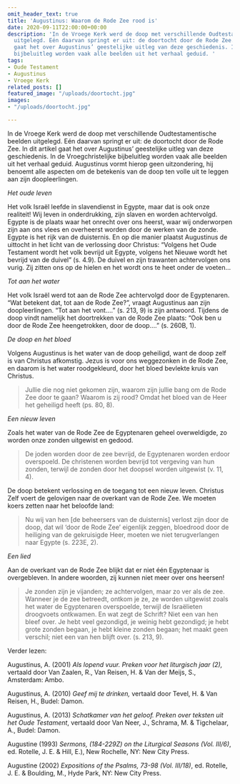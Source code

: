 ```yaml
---
omit_header_text: true
title: 'Augustinus: Waarom de Rode Zee rood is'
date: 2020-09-11T22:00:00+00:00
description: 'In de Vroege Kerk werd de doop met verschillende Oudtestamentische beelden
  uitgelegd. Eén daarvan springt er uit: de doortocht door de Rode Zee. In dit artikel
  gaat het over Augustinus’ geestelijke uitleg van deze geschiedenis. In de Vroegchristelijke
  bijbeluitleg worden vaak alle beelden uit het verhaal geduid. '
tags:
- Oude Testament
- Augustinus
- Vroege Kerk
related_posts: []
featured_image: "/uploads/doortocht.jpg"
images:
- "/uploads/doortocht.jpg"

---
```

In de Vroege Kerk werd de doop met verschillende Oudtestamentische beelden uitgelegd. Eén daarvan springt er uit: de doortocht door de Rode Zee. In dit artikel gaat het over Augustinus’ geestelijke uitleg van deze geschiedenis. In de Vroegchristelijke bijbeluitleg worden vaak alle beelden uit het verhaal geduid. Augustinus vormt hierop geen uitzondering, hij benoemt alle aspecten om de betekenis van de doop ten volle uit te leggen aan zijn doopleerlingen.

_Het oude leven_

Het volk Israël leefde in slavendienst in Egypte, maar dat is ook onze realiteit! Wij leven in onderdrukking, zijn slaven en worden achtervolgd. Egypte is de plaats waar het onrecht over ons heerst, waar wij onderworpen zijn aan ons vlees en overheerst worden door de werken van de zonde. Egypte is het rijk van de duisternis. En op die manier plaatst Augustinus de uittocht in het licht van de verlossing door Christus: “Volgens het Oude Testament wordt het volk bevrijd uit Egypte, volgens het Nieuwe wordt het bevrijd van de duivel” (s. 4.9). De duivel en zijn trawanten achtervolgen ons vurig. Zij zitten ons op de hielen en het wordt ons te heet onder de voeten…

_Tot aan het water_

Het volk Israël werd tot aan de Rode Zee achtervolgd door de Egyptenaren. “Wat betekent dat, tot aan de Rode Zee?”, vraagt Augustinus aan zijn doopleerlingen. “Tot aan het vont….” (s. 213, 9) is zijn antwoord. Tijdens de doop vindt namelijk het doortrekken van de Rode Zee plaats: “Ook ben u door de Rode Zee heengetrokken, door de doop….” (s. 260B, 1).

_De doop en het bloed_

Volgens Augustinus is het water van de doop geheiligd, want de doop zelf is van Christus afkomstig. Jezus is voor ons weggezonken in de Rode Zee, en daarom is het water roodgekleurd, door het bloed bevlekte kruis van Christus.

> Jullie die nog niet gekomen zijn, waarom zijn jullie bang om de Rode Zee door te gaan? Waarom is zij rood? Omdat het bloed van de Heer het geheiligd heeft (ps. 80, 8).

_Een nieuw leven_

Zoals het water van de Rode Zee de Egyptenaren geheel overweldigde, zo worden onze zonden uitgewist en gedood. 

> De joden worden door de zee bevrijd, de Egyptenaren worden erdoor overspoeld. De christenen worden bevrijd tot vergeving van hun zonden, terwijl de zonden door het doopsel worden uitgewist (v. 11, 4).

 De doop betekent verlossing en de toegang tot een nieuw leven. Christus Zelf voert de gelovigen naar de overkant van de Rode Zee. We moeten koers zetten naar het beloofde land:

> Nu wij van hen \[de beheersers van de duisternis\] verlost zijn door de doop, dat wil ‘door de Rode Zee’ eigenlijk zeggen, bloedrood door de heiliging van de gekruisigde Heer, moeten we niet terugverlangen naar Egypte (s. 223E, 2).

_Een lied_

Aan de overkant van de Rode Zee blijkt dat er niet één Egyptenaar is overgebleven. In andere woorden, zij kunnen niet meer over ons heersen!

> Je zonden zijn je vijanden; ze achtervolgen, maar zo ver als de zee. Wanneer je de zee betreedt, ontkom je ze, ze worden uitgewist zoals het water de Egyptenaren overspoelde, terwijl de Israëlieten droogvoets ontkwamen. En wat zegt de Schrift? Niet een van hen bleef over. Je hebt veel gezondigd, je weinig hebt gezondigd; je hebt grote zonden begaan, je hebt kleine zonden begaan; het maakt geen verschil; niet een van hen blijft over. (s. 213, 9).

Verder lezen:

Augustinus, A. (2001) _Als lopend vuur. Preken voor het liturgisch jaar (2),_ vertaald door Van Zaalen, R., Van Reisen, H. & Van der Meijs, S., Amsterdam: Ambo.

Augustinus, A. (2010) _Geef mij te drinken,_ vertaald door Tevel, H. & Van Reisen, H., Budel: Damon.

Augustinus, A. (2013) _Schatkamer van het geloof. Preken over teksten uit het Oude Testament_, vertaald door Van Neer, J., Schrama, M. & Tigchelaar, A., Budel: Damon.

Augustine (1993) _Sermons, (184-229Z) on the Liturgical Seasons (Vol. III/6)_, ed. Rotelle, J. E. & Hill, E.), New Rochelle, NY: New City Press.

Augustine (2002) _Expositions of the Psalms, 73-98 (Vol. III/18)_, ed. Rotelle, J. E. & Boulding, M., Hyde Park, NY: New City Press.